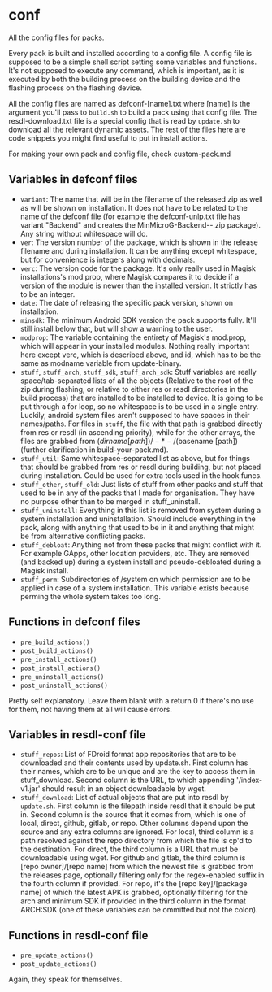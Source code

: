 # conf

All the config files for packs.

Every pack is built and installed according to a config file. A config file is supposed to be a simple shell script setting some variables and functions. It's not supposed to execute any command, which is important, as it is executed by both the building process on the building device and the flashing process on the flashing device.

All the config files are named as defconf-[name].txt where [name] is the argument you'll pass to `build.sh` to build a pack using that config file.
The resdl-download.txt file is a special config that is read by `update.sh` to download all the relevant dynamic assets.
The rest of the files here are code snippets you might find useful to put in install actions.

For making your own pack and config file, check custom-pack.md

## Variables in defconf files

 - `variant`: The name that will be in the filename of the released zip as well as will be shown on installation. It does not have to be related to the name of the defconf file (for example the defconf-unlp.txt file has variant "Backend" and creates the MinMicroG-Backend-*-*.zip package). Any string without whitespace will do.
 - `ver`: The version number of the package, which is shown in the release filename and during installation. It can be anything except whitespace, but for convenience is integers along with decimals.
 - `verc`: The version code for the package. It's only really used in Magisk installations's mod.prop, where Magisk compares it to decide if a version of the module is newer than the installed version. It strictly has to be an integer.
 - `date`: The date of releasing the specific pack version, shown on installation.
 - `minsdk`: The minimum Android SDK version the pack supports fully. It'll still install below that, but will show a warning to the user.
 - `modprop`: The variable containing the entirety of Magisk's mod.prop, which will appear in your installed modules. Nothing really important here except verc, which is described above, and id, which has to be the same as modname variable from update-binary.
 - `stuff`, `stuff_arch`, `stuff_sdk`, `stuff_arch_sdk`: Stuff variables are really space/tab-separated lists of all the objects (Relative to the root of the zip during flashing, or relative to either res or resdl directories in the build process) that are installed to be installed to device. It is going to be put through a for loop, so no whitespace is to be used in a single entry. Luckily, android system files aren't supposed to have spaces in their names/paths. For files in `stuff`, the file with that path is grabbed directly from res or resdl (in ascending priority), while for the other arrays, the files are grabbed from $(dirname [path])/-*-/$(basename [path]) (further clarification in build-your-pack.md).
 - `stuff_util`: Same whitespace-separated list as above, but for things that should be grabbed from res or resdl during building, but not placed during installation. Could be used for extra tools used in the hook funcs.
 - `stuff_other`, `stuff_old`: Just lists of stuff from other packs and stuff that used to be in any of the packs that I made for organisation. They have no purpose other than to be merged in stuff_uninstall.
 - `stuff_uninstall`: Everything in this list is removed from system during a system installation and uninstallation. Should include everything in the pack, along with anything that used to be in it and anything that might be from alternative conflicting packs.
 - `stuff_debloat`: Anything not from these packs that might conflict with it. For example GApps, other location providers, etc. They are removed (and backed up) during a system install and pseudo-debloated during a Magisk install.
 - `stuff_perm`: Subdirectories of /system on which permission are to be applied in case of a system installation. This variable exists because perming the whole system takes too long.

## Functions in defconf files

 - `pre_build_actions()`
 - `post_build_actions()`
 - `pre_install_actions()`
 - `post_install_actions()`
 - `pre_uninstall_actions()`
 - `post_uninstall_actions()`

Pretty self explanatory. Leave them blank with a return 0 if there's no use for them, not having them at all will cause errors.

## Variables in resdl-conf file

 - `stuff_repos`: List of FDroid format app repositories that are to be downloaded and their contents used by update.sh. First column has their names, which are to be unique and are the key to access them in stuff_download. Second column is the URL, to which appending '/index-v1.jar' should result in an object downloadable by wget.
 - `stuff_download`: List of actual objects that are put into resdl by `update.sh`. First column is the filepath inside resdl that it should be put in. Second column is the source that it comes from, which is one of local, direct, github, gitlab, or repo. Other columns depend upon the source and any extra columns are ignored. For local, third column is a path resolved against the repo directory from which the file is cp'd to the destination. For direct, the third column is a URL that must be downloadable using wget. For github and gitlab, the third column is [repo owner]/[repo name] from which the newest file is grabbed from the releases page, optionally filtering only for the regex-enabled suffix in the fourth column if provided. For repo, it's the [repo key]/[package name] of which the latest APK is grabbed, optionally filtering for the arch and minimum SDK if provided in the third column in the format ARCH:SDK (one of these variables can be ommitted but not the colon).

## Functions in resdl-conf file

 - `pre_update_actions()`
 - `post_update_actions()`

Again, they speak for themselves.
